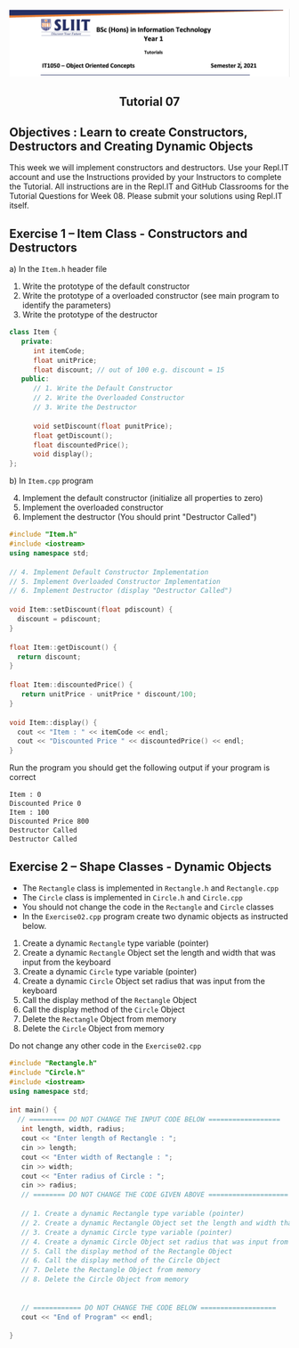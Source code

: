 ![logo](/resources/tutelogo.png)

## <div align="center">Tutorial 07</div>

## Objectives : Learn to create Constructors, Destructors and Creating Dynamic Objects

This week we will implement constructors and destructors.  Use your Repl.IT account and use the Instructions provided by your Instructors to complete the Tutorial.  All instructions are in the Repl.IT and GitHub Classrooms for the Tutorial Questions for Week 08. Please submit your solutions using Repl.IT itself.


## Exercise 1 – Item Class - Constructors and Destructors
a)	In the ```Item.h``` header file

1.	Write the prototype of the default constructor
2.	Write the prototype of a overloaded constructor (see main program to identify the parameters)
3.	Write the prototype of the destructor


```c++
class Item {
   private:
      int itemCode;
      float unitPrice;
      float discount; // out of 100 e.g. discount = 15
   public:
      // 1. Write the Default Constructor
      // 2. Write the Overloaded Constructor
      // 3. Write the Destructor

      void setDiscount(float punitPrice);
      float getDiscount();
      float discountedPrice();
      void display();
};
```

b)	In ```Item.cpp``` program

4. Implement the default constructor (initialize all properties to zero)
5.	Implement the overloaded constructor
6.	Implement the destructor (You should print "Destructor Called")

```c++
#include "Item.h"
#include <iostream>
using namespace std;

// 4. Implement Default Constructor Implementation
// 5. Implement Overloaded Constructor Implementation
// 6. Implement Destructor (display "Destructor Called")

void Item::setDiscount(float pdiscount) {
  discount = pdiscount;
}

float Item::getDiscount() {
  return discount;
}

float Item::discountedPrice() {
   return unitPrice - unitPrice * discount/100;
}

void Item::display() {
  cout << "Item : " << itemCode << endl;
  cout << "Discounted Price " << discountedPrice() << endl;
}

```
  
Run the program you should get the following output if your program is correct
```
Item : 0
Discounted Price 0
Item : 100
Discounted Price 800
Destructor Called
Destructor Called
```

## Exercise 2 – Shape Classes - Dynamic Objects

* The ```Rectangle``` class is implemented in ```Rectangle.h``` and ```Rectangle.cpp```
* The ```Circle``` class is implemented in ```Circle.h``` and ```Circle.cpp```
* You should not change the code in the ```Rectangle``` and ```Circle``` classes
* In the ```Exercise02.cpp``` program create two dynamic objects as instructed below.

1.	Create a dynamic ```Rectangle``` type variable (pointer)
2.	Create a dynamic ```Rectangle``` Object set the length and width that was input from the keyboard
3.	Create a dynamic ```Circle``` type variable (pointer)
4.	Create a dynamic ```Circle``` Object set radius that was input from the keyboard
5.	Call the display method of the ```Rectangle``` Object
6.	Call the display method of the ```Circle``` Object
7.	Delete the ```Rectangle``` Object from memory
8.	Delete the ```Circle``` Object from memory

Do not change any other code in the ```Exercise02.cpp```

```c++
#include "Rectangle.h"
#include "Circle.h"
#include <iostream>
using namespace std;

int main() {
  // ========= DO NOT CHANGE THE INPUT CODE BELOW ==================
   int length, width, radius;
   cout << "Enter length of Rectangle : ";
   cin >> length;
   cout << "Enter width of Rectangle : ";
   cin >> width;
   cout << "Enter radius of Circle : ";
   cin >> radius;
   // ======== DO NOT CHANGE THE CODE GIVEN ABOVE ====================
   
   // 1. Create a dynamic Rectangle type variable (pointer)
   // 2. Create a dynamic Rectangle Object set the length and width that was input from the keyboard
   // 3. Create a dynamic Circle type variable (pointer)
   // 4. Create a dynamic Circle Object set radius that was input from the keyboard
   // 5. Call the display method of the Rectangle Object
   // 6. Call the display method of the Circle Object
   // 7. Delete the Rectangle Object from memory
   // 8. Delete the Circle Object from memory
  
  
   // ============ DO NOT CHANGE THE CODE BELOW ===================
   cout << "End of Program" << endl;
  
}
```

